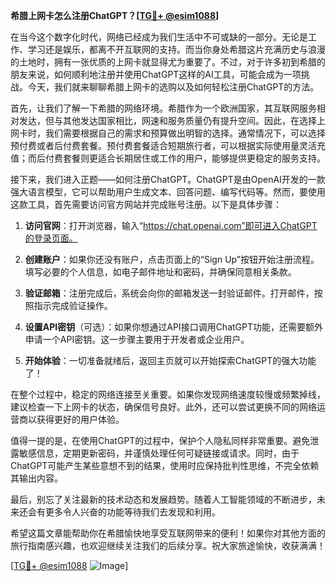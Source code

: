 **希腊上网卡怎么注册ChatGPT？[[TG💪+ @esim1088](https://t.me/s/esim1088)]**

在当今这个数字化时代，网络已经成为我们生活中不可或缺的一部分。无论是工作、学习还是娱乐，都离不开互联网的支持。而当你身处希腊这片充满历史与浪漫的土地时，拥有一张优质的上网卡就显得尤为重要了。不过，对于许多初到希腊的朋友来说，如何顺利地注册并使用ChatGPT这样的AI工具，可能会成为一项挑战。今天，我们就来聊聊希腊上网卡的选购以及如何轻松注册ChatGPT的方法。

首先，让我们了解一下希腊的网络环境。希腊作为一个欧洲国家，其互联网服务相对发达，但与其他发达国家相比，网速和服务质量仍有提升空间。因此，在选择上网卡时，我们需要根据自己的需求和预算做出明智的选择。通常情况下，可以选择预付费或者后付费套餐。预付费套餐适合短期旅行者，可以根据实际使用量灵活充值；而后付费套餐则更适合长期居住或工作的用户，能够提供更稳定的服务支持。

接下来，我们进入正题——如何注册ChatGPT。ChatGPT是由OpenAI开发的一款强大语言模型，它可以帮助用户生成文本、回答问题、编写代码等。然而，要使用这款工具，首先需要访问官方网站并完成账号注册。以下是具体步骤：

1. **访问官网**：打开浏览器，输入“https://chat.openai.com”即可进入ChatGPT的登录页面。
   
2. **创建账户**：如果你还没有账户，点击页面上的“Sign Up”按钮开始注册流程。填写必要的个人信息，如电子邮件地址和密码，并确保同意相关条款。

3. **验证邮箱**：注册完成后，系统会向你的邮箱发送一封验证邮件。打开邮件，按照指示完成验证操作。

4. **设置API密钥**（可选）：如果你想通过API接口调用ChatGPT功能，还需要额外申请一个API密钥。这一步骤主要用于开发者或企业用户。

5. **开始体验**：一切准备就绪后，返回主页就可以开始探索ChatGPT的强大功能了！

在整个过程中，稳定的网络连接至关重要。如果你发现网络速度较慢或频繁掉线，建议检查一下上网卡的状态，确保信号良好。此外，还可以尝试更换不同的网络运营商以获得更好的用户体验。

值得一提的是，在使用ChatGPT的过程中，保护个人隐私同样非常重要。避免泄露敏感信息，定期更新密码，并谨慎处理任何可疑链接或请求。同时，由于ChatGPT可能产生某些意想不到的结果，使用时应保持批判性思维，不完全依赖其输出内容。

最后，别忘了关注最新的技术动态和发展趋势。随着人工智能领域的不断进步，未来还会有更多令人兴奋的功能等待我们去发现和利用。

希望这篇文章能帮助你在希腊愉快地享受互联网带来的便利！如果你对其他方面的旅行指南感兴趣，也欢迎继续关注我们的后续分享。祝大家旅途愉快，收获满满！

[[TG💪+ @esim1088](https://t.me/s/esim1088) ![Image](https://i.postimg.cc/4NQfJmqS/Snipaste-2025-05-13-00-14-12.png)]